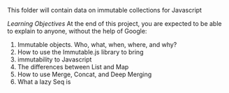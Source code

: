 This folder will contain data on immutable collections for Javascript

*Learning Objectives*
At the end of this project, you are expected to be able to explain to anyone, without the help of Google:

1. Immutable objects. Who, what, when, where, and why?
2. How to use the Immutable.js library to bring 
3. immutability to Javascript
4. The differences between List and Map
5. How to use Merge, Concat, and Deep Merging
6. What a lazy Seq is
